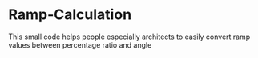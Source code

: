 # Ramp-Calculation
This small code helps people especially architects to easily convert ramp values between percentage ratio and angle
